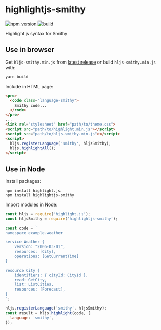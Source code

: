 # highlightjs-smithy

[![npm version](https://img.shields.io/npm/v/highlightjs-smithy)](https://www.npmjs.com/highlightjs-smithy)
[![build](https://img.shields.io/github/actions/workflow/status/jasmaa/highlightjs-smithy/build.yml)](https://github.com/jasmaa/highlightjs-smithy/actions)

Highlight.js syntax for Smithy

## Use in browser

Get `hljs-smithy.min.js` from [latest
release](https://github.com/jasmaa/highlightjs-smithy/releases) or build
`hljs-smithy.min.js` with:

```
yarn build
```

Include in HTML page:

```html
<pre>
  <code class="language-smithy">
    Smithy code...
  </code>
</pre>
...
<link rel="stylesheet" href="path/to/theme.css">
<script src="path/to/highlight.min.js"></script>
<script src="path/to/hljs-smithy.min.js"></script>
<script>
  hljs.registerLanguage('smithy', hljsSmithy);
  hljs.highlightAll();
</script>
```

## Use in Node

Install packages:

```
npm install highlight.js
npm install highlightjs-smithy
```

Import modules in Node:

```js
const hljs = require('highlight.js');
const hljsSmithy = require('highlightjs-smithy');

const code = `
namespace example.weather

service Weather {
    version: "2006-03-01",
    resources: [City],
    operations: [GetCurrentTime]
}

resource City {
    identifiers: { cityId: CityId },
    read: GetCity,
    list: ListCities,
    resources: [Forecast],
}
`;

hljs.registerLanguage('smithy', hljsSmithy);
const result = hljs.highlight(code, {
  language: 'smithy',
});
```
